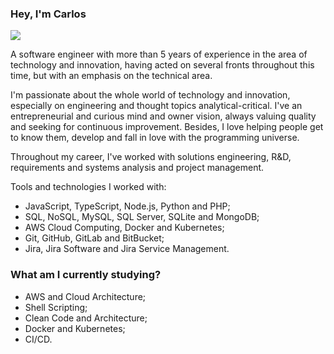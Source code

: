 ### Hey, I'm Carlos

![](https://github-readme-stats.vercel.app/api?username=cpurificacao&count_private=1&show_icons=1&theme=omni)

A software engineer with more than 5 years of experience in the area of technology and innovation, having acted on several fronts throughout this time, but with an emphasis on the technical area.

I'm passionate about the whole world of technology and innovation, especially on engineering and thought topics analytical-critical. I've an entrepreneurial and curious mind and owner vision, always valuing quality and seeking for continuous improvement. Besides, I love helping people get to know them, develop and fall in love with the programming universe.

Throughout my career, I've worked with solutions engineering, R&D, requirements and systems analysis and project management.

Tools and technologies I worked with:

- JavaScript, TypeScript, Node.js, Python and PHP;
- SQL, NoSQL, MySQL, SQL Server, SQLite and MongoDB;
- AWS Cloud Computing, Docker and Kubernetes;
- Git, GitHub, GitLab and BitBucket;
- Jira, Jira Software and Jira Service Management.

### What am I currently studying?

- AWS and Cloud Architecture;
- Shell Scripting;
- Clean Code and Architecture;
- Docker and Kubernetes;
- CI/CD.
